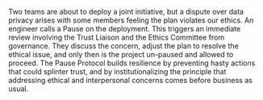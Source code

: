 Two teams are about to deploy a joint initiative, but a dispute over data privacy arises with some members feeling the plan violates our ethics. An engineer calls a Pause on the deployment. This triggers an immediate review involving the Trust Liaison and the Ethics Committee from governance. They discuss the concern, adjust the plan to resolve the ethical issue, and only then is the project un-paused and allowed to proceed. The Pause Protocol builds resilience by preventing hasty actions that could splinter trust, and by institutionalizing the principle that addressing ethical and interpersonal concerns comes before business as usual.